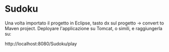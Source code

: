 # Sudoku

Una volta importato il progetto in Eclipse, tasto dx sul progetto -> convert to Maven project. Deployare l'applicazione su Tomcat, o simili, e raggiungerla su:

http://localhost:8080/Sudoku/play
